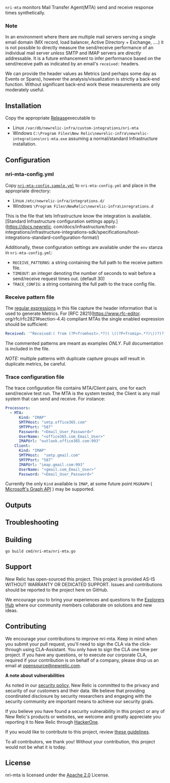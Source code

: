 `nri-mta` monitors Mail Transfer Agent(MTA) send and receive response times synthetically.

### Note
In an environment where there are multiple mail servers serving a single email domain (MX record, load balancer, Active Directory + Exchange, ....) it is not possible to directly measure the send/receive performance of an individual 
mail server _unless_ SMTP and IMAP servers are *directly* addressable. It is a future enhancement to infer performance based on the send/receive path as indicated by an email's `received:` headers.

We can provide the header values as Metrics (and perhaps some day as Events or Spans), however the analysis/visualization is strictly a back-end function. Without significant back-end work these measurements are only moderately useful.

## Installation
Copy the appropriate [Release](releases/)executable to
- Linux `/var/db/newrelic-infra/custom-integrations/nri-mta`
- Windows `C:\Program Files\New Relic\newrelic-infra\newrelic-integrations\nri-mta.exe`
assuming a normal/standard Infrastructure installation.

## Configuration
### nri-mta-config.yml
Copy [`nri-mta-config.sample.yml`](nri-mta-config.sample.yml) to `nri-mta-config.yml` and place in the appropriate directory:
- Linux `/etc/newrelic-infra/integrations.d/`
- Windows `\Program Files\NewRelic\newrelic-infra\inregrations.d`

This is the file that lets Infrastructure know the integration is available. [Standard Infrastructure configuration settings apply.](https://docs.newrelic.
com/docs/infrastructure/host-integrations/infrastructure-integrations-sdk/specifications/host-integrations-standard-configuration-format/)

Additionally, these configuration settings are available under the `env` stanza in `nri-mta-config.yml`:
- `RECEIVE_PATTERNS`: a string containing the full path to the receive pattern file.
- `TIMEOUT`: an integer denoting the number of seconds to wait before a send/receive request times out. (default 30)
- `TRACE_CONFIG`:  a string containing the full path to the trace config file.

### Receive pattern file
The [regular expressions](https://github.com/google/re2/wiki/Syntax) in this file capture the header information that is used to generate Metrics. For [RFC 2821](https://www.rfc-editor.
org/rfc/rfc2821#section-4.4) compliant MTAs the single enabled expression should be sufficient:
```yaml
Received: '^Received:( from (?P<fromhost>.*?)( \((?P<fromip>.*?)\))?)?( by (?P<byhost>.*?)( \((?P<byip>(.*?))?\))?)?( via (?P<via>.*?))?( with (?P<with>.*?))?( id (?P<id>.*?))?( for (?P<for>.*?))?(; (?P<timestamp>.*))'
```
The commented patterns are meant as examples _ONLY_. Full documentation is included in the file.

*NOTE:* multiple patterns with duplicate capture groups _will_ result in duplicate metrics, be careful.

### Trace configuration file
The trace configuration file contains MTA/Client pairs, one for each send/receive test run. The MTA is the system tested, the Client is any mail system that can send and receive. For instance:
```yaml
Processors:
  - MTA:
      Kind: "IMAP"
      SMTPHost: "smtp.office365.com"
      SMTPPort: "587"
      Password: "<Email_User_Password>"
      UserName: "<office365.com_Email_User>"
      IMAPUrl: "outlook.office365.com:993"
    Client:
      Kind: "IMAP"
      SMTPHost:  "smtp.gmail.com"
      SMTPPort: "587"
      IMAPUrl: "imap.gmail.com:993"
      UserName: "<gmail.com_Email_User>"
      Password: "<Email_User_Password>"
```
Currently the only `Kind` available is `IMAP`, at some future point `MSGRAPH` ( [Microsoft's Graph API](https://learn.microsoft.com/en-us/graph/api/resources/message?view=graph-rest-1.0) ) may be supported.

## Outputs

## Troubleshooting

## Building
`go build cmd/nri-mta/nri-mta.go`

## Support
New Relic has open-sourced this project. This project is provided AS-IS WITHOUT WARRANTY OR DEDICATED SUPPORT. Issues and contributions should be reported to the project here on GitHub.

We encourage you to bring your experiences and questions to the [Explorers Hub](https://discuss.newrelic.com) where our community members collaborate on solutions and new ideas.

## Contributing

We encourage your contributions to improve nri-mta. Keep in mind when you submit your pull request, you'll need to sign the CLA via the click-through using CLA-Assistant. You only have to sign the CLA one time per project. If you have any 
questions, or to execute our corporate CLA, required if your contribution is on behalf of a company, please drop us an email at opensource@newrelic.com.


**A note about vulnerabilities**

As noted in our [security policy](../../security/policy), New Relic is committed to the privacy and security of our customers and their data. We believe that providing coordinated disclosure by security researchers and engaging with the security community are important means to achieve our security goals.

If you believe you have found a security vulnerability in this project or any of New Relic's products or websites, we welcome and greatly appreciate you reporting it to New Relic through [HackerOne](https://hackerone.com/newrelic).

If you would like to contribute to this project, review [these guidelines](./CONTRIBUTING.md).

To all contributors, we thank you!  Without your contribution, this project would not be what it is today.

## License

nri-mta is licensed under the [Apache 2.0](/LICENSE) License.